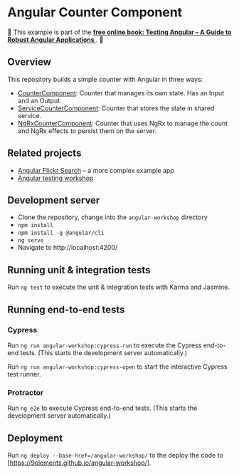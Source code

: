 # Angular Counter Component

📖 This example is part of the **[free online book: Testing Angular – A Guide to Robust Angular Applications
](https://testing-angular.com/)**. 📖

## Overview

This repository builds a simple counter with Angular in three ways:

- [CounterComponent](src/app/components/counter/): Counter that manages its own state. Has an Input and an Output.
- [ServiceCounterComponent](src/app/components/service-counter): Counter that stores the state in shared service.
- [NgRxCounterComponent](src/app/components/ngrx-counter): Counter that uses NgRx to manage the count and NgRx effects to persist them on the server.

## Related projects

- [Angular Flickr Search](https://github.com/9elements/angular-flickr-search) – a more complex example app
- [Angular testing workshop](https://9elements.github.io/angular-testing-workshop/)

## Development server

- Clone the repository, change into the `angular-workshop` directory
- `npm install`
- `npm install -g @angular/cli`
- `ng serve`
- Navigate to http://localhost:4200/

## Running unit & integration tests

Run `ng test` to execute the unit & integration tests with Karma and Jasmine.

## Running end-to-end tests

### Cypress

Run `ng run angular-workshop:cypress-run` to execute the Cypress end-to-end tests. (This starts the development server automatically.)

Run `ng run angular-workshop:cypress-open` to start the interactive Cypress test runner.

### Protractor

Run `ng e2e` to execute Cypress end-to-end tests. (This starts the development server automatically.)

## Deployment

Run `ng deploy --base-href=/angular-workshop/` to the deploy the code to [https://9elements.github.io/angular-workshop/].

